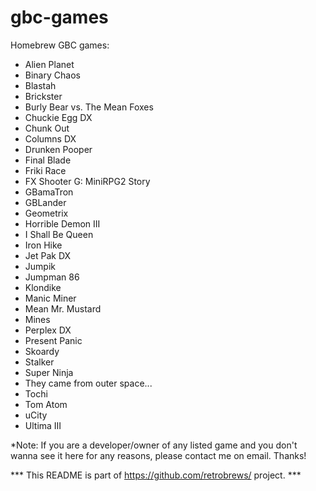 # gbc-games
Homebrew GBC games:

 - Alien Planet<br />
 - Binary Chaos<br />
 - Blastah<br />
 - Brickster<br />
 - Burly Bear vs. The Mean Foxes<br />
 - Chuckie Egg DX<br />
 - Chunk Out<br />
 - Columns DX<br />
 - Drunken Pooper<br />
 - Final Blade<br />
 - Friki Race<br />
 - FX Shooter G: MiniRPG2 Story<br />
 - GBamaTron<br />
 - GBLander<br />
 - Geometrix<br />
 - Horrible Demon III<br />
 - I Shall Be Queen<br />
 - Iron Hike<br />
 - Jet Pak DX<br />
 - Jumpik<br />
 - Jumpman 86<br />
 - Klondike<br />
 - Manic Miner<br />
 - Mean Mr. Mustard<br />
 - Mines<br />
 - Perplex DX<br />
 - Present Panic<br />
 - Skoardy<br />
 - Stalker<br />
 - Super Ninja<br />
 - They came from outer space...<br />
 - Tochi<br />
 - Tom Atom<br />
 - uCity<br />
 - Ultima III<br />

*Note: If you are a developer/owner of any listed game and you don't wanna see it here for any reasons, please contact me on email. Thanks!

*** This README is part of https://github.com/retrobrews/ project. ***
